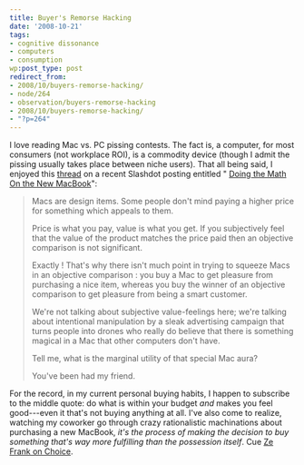```yaml
---
title: Buyer's Remorse Hacking
date: '2008-10-21'
tags:
- cognitive dissonance
- computers
- consumption
wp:post_type: post
redirect_from:
- 2008/10/buyers-remorse-hacking/
- node/264
- observation/buyers-remorse-hacking
- 2008/10/buyers-remorse-hacking/
- "?p=264"
---
```


I love reading Mac vs. PC pissing contests. The fact is, a computer, for most consumers (not workplace ROI), is a commodity device (though I admit the pissing usually takes place between niche users). That all being said, I enjoyed this [thread](http://apple.slashdot.org/comments.pl?sid=1002215&cid=25450333) on a recent Slashdot posting entitled " [Doing the Math On the New MacBook](http://apple.slashdot.org/apple/08/10/21/0132232.shtml)":

> Macs are design items. Some people don't mind paying a higher price for something which appeals to them.
>
> Price is what you pay, value is what you get. If you subjectively feel that the value of the product matches the price paid then an objective comparison is not significant.
>
> Exactly ! That's why there isn't much point in trying to squeeze Macs in an objective comparison : you buy a Mac to get pleasure from purchasing a nice item, whereas you buy the winner of an objective comparison to get pleasure from being a smart customer.
>
>
>
> We're not talking about subjective value-feelings here; we're talking about intentional manipulation by a sleak advertising campaign that turns people into drones who really do believe that there is something magical in a Mac that other computers don't have.
>
> Tell me, what is the marginal utility of that special Mac aura?
>
> You've been had my friend.

For the record, in my current personal buying habits, I happen to subscribe to the middle quote: do what is within your budget _and_ makes you feel good---even it that's not buying anything at all. I've also come to realize, watching my coworker go through crazy rationalistic machinations about purchasing a new MacBook, _it's the process of making the decision to buy something that's way more fulfilling than the possession itself_. Cue [Ze Frank on Choice](http://www.zefrank.com/theshow/archives/2006/09/092106.html).
